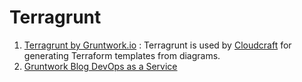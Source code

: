 # Terragrunt
1. [Terragrunt by Gruntwork.io](https://terragrunt.gruntwork.io/) : Terragrunt is used by [Cloudcraft] for generating Terraform templates from diagrams.
2. [Gruntwork Blog DevOps as a Service](https://blog.gruntwork.io/)

[Cloudcraft]: https://github.com/acloudmaker/AWS/tree/main/services/architecture-diagrams#cloudcraft

